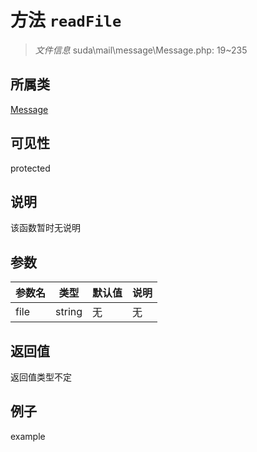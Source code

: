# 方法 `readFile`



> *文件信息* suda\mail\message\Message.php: 19~235

## 所属类 

[Message](../Message.md)

## 可见性

 protected 

## 说明

该函数暂时无说明


## 参数


| 参数名 | 类型 | 默认值 | 说明 |
|--------|-----|-------|-------|
| file |  string | 无 | 无 |



## 返回值

返回值类型不定


## 例子

example
